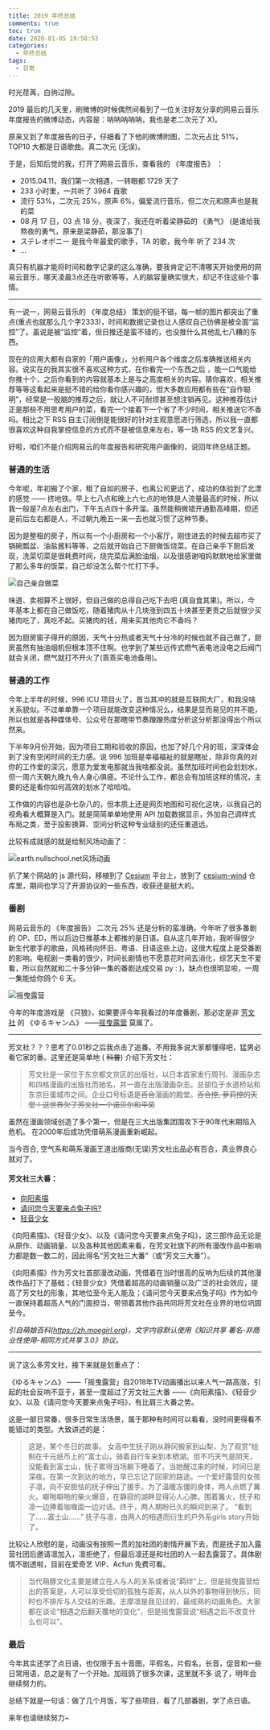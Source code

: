 ```yaml
---
title: 2019 年终总结
comments: true
toc: true
date: 2020-01-05 19:58:53
categories:
  - 年终总结
tags:
  - 日常
---
```


时光荏苒，白驹过隙。

2019 最后的几天里，刷微博的时候偶然间看到了一位关注好友分享的网易云音乐年度报告的微博动态，内容是：呐呐呐呐呐，我也是老二次元了 X)。
<!--more-->
原来又到了年度报告的日子，仔细看了下他的微博附图，二次元占比 51%，TOP10 大都是日语歌曲。真二次元 (无误)。

于是，后知后觉的我，打开了网易云音乐，查看我的 《年度报告》 ：




- 2015.04.11，我们第一次相遇，一转眼都 1729 天了
- 233 小时里，一共听了 3964 首歌
- 流行 53%，二次元 25%，原声 6%，偏爱流行音乐，但二次元和原声也是我的菜
- 08 月 17 日，03 点 18 分，夜深了，我还在听着梁静茹的 《勇气》 (是谁给我熬夜的勇气，原来是梁静茹，那没事了)
- ステレオポニー 是我今年最爱的歌手，TA 的歌，我今年 听了 234 次
- ...

真只有机器才能将时间和数字记录的这么准确，要我肯定记不清哪天开始使用的网易云音乐，哪天凌晨3点还在听歌等等，人的脑容量确实很大，却记不住这些个事情。

---

有一说一，网易云音乐的 《年度总结》 策划的挺不错，每一帧的图片都突出了重点(重点也就那么几个字2333)，时间和数据记录也让人感叹自己彷佛是被全面“监控”了。虽说是被“监控”着，但日推还是蛮不错的，也没推什么其他乱七八糟的东西。

现在的应用大都有自家的「用户画像」，分析用户各个维度之后准确推送相关内容。说实在的我其实很不喜欢这种方式，在你看完一个东西之后 ，能一口气能给你推十个，之后你看到的内容就基本上是与之高度相关的内容。猜你喜欢，相关推荐等等这看起来是挺不错的给你看你感兴趣的，但大多数应用都有些在“自作聪明”，经常是一股脑的推荐之后，就让人不可耐烦甚至想注销再见。这种推荐估计正是那些不用思考用户的菜，看完一个接着下一个省了不少时间，相关推送它不香吗。相比之下 RSS 自主订阅倒是能很好的针对主观意愿进行筛选，所以我一直都很喜欢这种自我掌控信息的方式而不是被信息来左右，等一场 RSS 的文艺复兴。 


好啦，咱们不是介绍网易云的年度报告和研究用户画像的，说回年终总结正题。


### 普通的生活

今年呢，年初搬了个家，租了自如的房子，也离公司更远了，成功的体验到了北漂的感觉 —— 挤地铁。早上七八点和晚上六七点的地铁是人流量最高的时候，所以我一般是7点左右出门，下午五点四十多开溜。虽然能稍微错开通勤高峰期，但还是前后左右都是人，不过朝九晚五一来一去也就习惯了这种节奏。

因为是整租的房子，所以有一个小厨房和一个小客厅，刚住进去的时候去超市买了锅碗瓢盆、油盐酱料等等，之后就开始自己下厨做饭烧菜。在自己亲手下厨后发现，洗菜切菜是很耗费时间，烧完菜后满脸油烟，以及很感谢咱妈默默地给家里做了那么多年的饭菜，自己却没怎么帮个忙打下手。

![自己亲自做菜](https://cdn.jsdelivr.net/gh/vensing/static@master/image/zlJ28UkpIe39nmR.jpg)

味道、卖相算不上很好，但自己做的总得自己吃下去吧 (真自食其果)。所以，今年基本上都在自己做饭吃，随着猪肉从十几块涨到四五十块甚至更贵之后就很少买猪肉吃了，真吃不起。买猪肉的钱，用来买其他肉它不香吗？

因为厨房窗子得开的原因，天气十分热或者天气十分冷的时候也就不自己做了，厨房虽然有抽油烟机但根本顶不住啊。也学到了某些远传式燃气表电池没电之后阀门就会关闭，燃气就打不开火了(乖乖买电池备用)。

### 普通的工作

今年上半年的时候，996 ICU 项目火了，首当其冲的就是互联网大厂，和我没啥关系貌似。不过单单靠一个项目就能改变这种情况么，结果是显而易见的并不能，所以也就是各种媒体号、公众号在那瞎带节奏蹭蹭热度分析这分析那没得出个所以然来。

下半年9月份开始，因为项目工期和验收的原因，也加了好几个月的班，深深体会到了没有空闲时间的无力感。说 996 加班是幸福福祉的就是瞎扯，除非你真的对你的工作爱的深沉，愿意为爱发电那就当我啥都没说。虽然加班时间也会划划水，但一周六天朝九晚九令人身心俱疲。不论什么工作，都总会有加班这样的情况，主要的还是看你如何高效的划水了哈哈哈。

工作做的内容也是杂七杂八的，但本质上还是网页地图和可视化这块，以我自己的视角看大概算是入门。就是简简单单地使用 API 加载数据显示，外加自己调样式布局之类，至于投影换算、空间分析这种专业级别的还任重道远。

比较有成就感的就是绘制风场动画了：

![earth.nullschool.net风场动画](https://cdn.jsdelivr.net/gh/vensing/static@master/image/IUXmMr3pCovQVct.png)

扒了某个网站的 js 源代码，移植到了 [Cesium](https://cesium.com/cesiumjs/) 平台上，放到了 [cesium-wind](https://github.com/vensing/cesium-wind) 仓库里，期间也学习了开源协议的一些东西，收获还是挺大的。


### 番剧

网易云音乐的 《年度报告》 二次元 25% 还是分析的蛮准确，今年听了很多番剧的 OP、ED，所以后边日推基本上都推的是日语。自从这几年开始，我听得很少新生代歌手的歌曲，风格转向怀旧、粤语、日语这些上边，这很大程度上是受番剧的影响。电视剧一类看的很少，时间长剧情也不愿意花时间去消化，综艺天生不爱看，所以自然就和二十多分钟一集的番剧达成交易 py  : )，缺点也很明显啦，一周一集能给你鸽个 6 天。

![摇曳露营](https://cdn.jsdelivr.net/gh/vensing/static@master/image/F5toTzQfL6cSrEZ.jpg)

今年的年度游戏是 《只狼》，如果要评今年我看过的年度番剧，那必定是非 [芳文社](https://zh.moegirl.org/%E8%8A%B3%E6%96%87%E7%A4%BE) 的 《ゆるキャン△》 ——[摇曳露营](https://zh.moegirl.org/%E6%91%87%E6%9B%B3%E9%9C%B2%E8%90%A5) 莫属了。

---

芳文社？？？思考了0.01秒之后我点击了追番。不用我多说大家都懂得吧，猛男必看它家的番。这里还是简单地 ( ~~科普~~) 介绍下芳文社：

> 芳文社是一家位于东京都文京区的出版社，以日本首家发行周刊、漫画杂志和四格漫画的出版社而驰名，并一直在出版漫画杂志。总部位于水道桥站和东京巨蛋城市之间。企业口号标语是~~百合~~漫画的殿堂。~~百合控, 萝莉控的天堂！这世界欠了芳文社一个诺贝尔和平奖~~

虽然在漫画领域创造了多个第一，但是在三大出版集团围攻下于90年代末期陷入危机。 在2000年后成功凭借萌系漫画重新崛起。

当今百合, 空气系和萌系漫画王道出版商(无误)芳文社出品必有百合，真业界良心就对了。

#### 芳文社三大番：

- [向阳素描](https://zh.moegirl.org/%E5%90%91%E9%98%B3%E7%B4%A0%E6%8F%8F)
- [ 请问您今天要来点兔子吗?](https://zh.moegirl.org/%E8%AF%B7%E9%97%AE%E6%82%A8%E4%BB%8A%E5%A4%A9%E8%A6%81%E6%9D%A5%E7%82%B9%E5%85%94%E5%AD%90%E5%90%97%EF%BC%9F)
- [轻音少女](https://zh.moegirl.org/%E8%BD%BB%E9%9F%B3%E5%B0%91%E5%A5%B3)

《向阳素描》、《轻音少女》、以及《请问您今天要来点兔子吗》，这三部作品无论是从原作、动画销量、以及各种其他因素来看，在芳文社旗下的所有漫改作品中影响力都是数一数二的，因此得名“芳文社三大番”（或“芳文三大番”）。

《向阳素描》作为芳文社首部漫改动画，凭借着在当时很高的反响为后续的其他漫改作品打下了基础；《轻音少女》凭借着超高的动画销量以及广泛的社会效应，提高了芳文社的形象，其地位至今无人能及；《请问您今天要来点兔子吗》作为如今一直保持着超高人气的门面担当，带领着其他作品共同将芳文社在业界的地位巩固至今。

_引自萌娘百科(https://zh.moegirl.org)，文字内容默认使用《知识共享 署名-非商业性使用-相同方式共享 3.0》协议。_


---

说了这么多芳文社，接下来就是划重点了：

《ゆるキャン△》 ——「摇曳露营」自2018年TV动画播出以来人气一路高涨，引起的社会反响不亚于，甚至一度超过了芳文社三大番 ——《向阳素描》、《轻音少女》、以及《请问您今天要来点兔子吗》，有比肩三大番之势。

这是一部日常番，很多日常生活场景，属于那种有时间可以看看，没时间更得看不能错过的类型。大致讲述的是：

>这是，某个冬日的故事。
女高中生抚子刚从静冈搬家到山梨，为了观赏“绘制在千元纸币上的”富士山，骑着自行车来到本栖湖。但不巧天气是阴天，没能看到富士山，抚子累得当场躺下睡着了。当她醒过来的时候，时间已是深夜。在第一次到达的地方，早已忘记了回家的路途。一个爱好露营的女孩子凛，向不安胆怯的抚子伸出了援手。为了温暖冻僵的身体，两人点燃了篝火。噼啪噼啪的柴火爆音，在静寂的湖畔显得沁人心脾。围着篝火，抚子和凛一边捧着咖喱面一边对话。终于，两人期盼已久的瞬间到来了。
“看到了……富士山……”
抚子与凛，由两人的相遇而衍生的户外系girls story开始了。


比较让人欣慰的是，动画没有按照一贯的加社团的剧情开展下去，而是抚子加入露营社团后邀请凛加入，凛拒绝了，但最后凛还是和社团的人一起去露营了。具体剧情不剧透啦，目前在爱奇艺 VIP、Acfun 免费可看。

> 当代萌豚文化主要是建立在人与人的关系或者说“羁绊”上，但是摇曳露营给出的答案是，人可以享受恰切的孤独与距离，从人以外的事物得到快乐，同时也不排斥与人交往的乐趣。志摩凛是我见过的，最成熟的动画角色。大家都在谈论“相遇之后翻天覆地的变化”，但是摇曳露营说“相遇之后不改变什么也可以”。

### 最后



今年其实还学了点日语，也仅限于五十音图，平假名，片假名，长音，促音和一些日常用语，总之是有了一个开始。加班鸽了很多次课，这里就不多 说了，明年会继续努力的。

总结下就是一句话：做了几个月饭，写了些项目，看了几部番剧，学了点日语。

来年也请继续努力~





